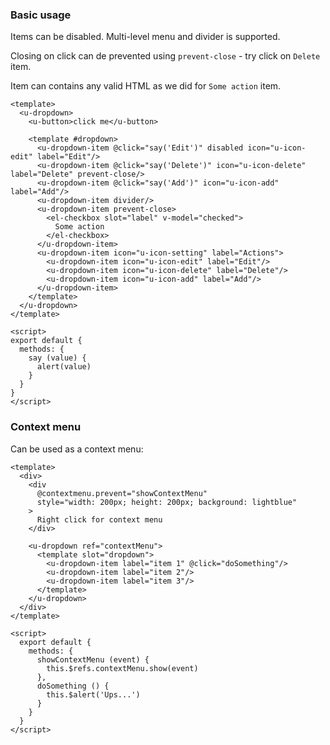 ### Basic usage

Items can be disabled. Multi-level menu and divider is supported.

Closing on click can de prevented using `prevent-close` - try click on `Delete` item.

Item can contains any valid HTML as we did for `Some action` item. 

```vue
<template>
  <u-dropdown>
    <u-button>click me</u-button>

    <template #dropdown>
      <u-dropdown-item @click="say('Edit')" disabled icon="u-icon-edit" label="Edit"/>
      <u-dropdown-item @click="say('Delete')" icon="u-icon-delete" label="Delete" prevent-close/>
      <u-dropdown-item @click="say('Add')" icon="u-icon-add" label="Add"/>
      <u-dropdown-item divider/>
      <u-dropdown-item prevent-close>
        <el-checkbox slot="label" v-model="checked">
          Some action
        </el-checkbox>
      </u-dropdown-item>
      <u-dropdown-item icon="u-icon-setting" label="Actions">
        <u-dropdown-item icon="u-icon-edit" label="Edit"/>
        <u-dropdown-item icon="u-icon-delete" label="Delete"/>
        <u-dropdown-item icon="u-icon-add" label="Add"/>
      </u-dropdown-item>
    </template>
  </u-dropdown>
</template>

<script>
export default {
  methods: {
    say (value) {
      alert(value)
    }
  }
}
</script>
```

### Context menu

Can be used as a context menu:

```vue
<template>
  <div>
    <div
      @contextmenu.prevent="showContextMenu"
      style="width: 200px; height: 200px; background: lightblue"
    >
      Right click for context menu
    </div> 
    
    <u-dropdown ref="contextMenu">
      <template slot="dropdown">
        <u-dropdown-item label="item 1" @click="doSomething"/>
        <u-dropdown-item label="item 2"/>
        <u-dropdown-item label="item 3"/>
      </template>
    </u-dropdown>
  </div>
</template>

<script>
  export default {
    methods: {
      showContextMenu (event) {
        this.$refs.contextMenu.show(event)
      },
      doSomething () {
        this.$alert('Ups...') 
      }
    }
  }
</script>
```